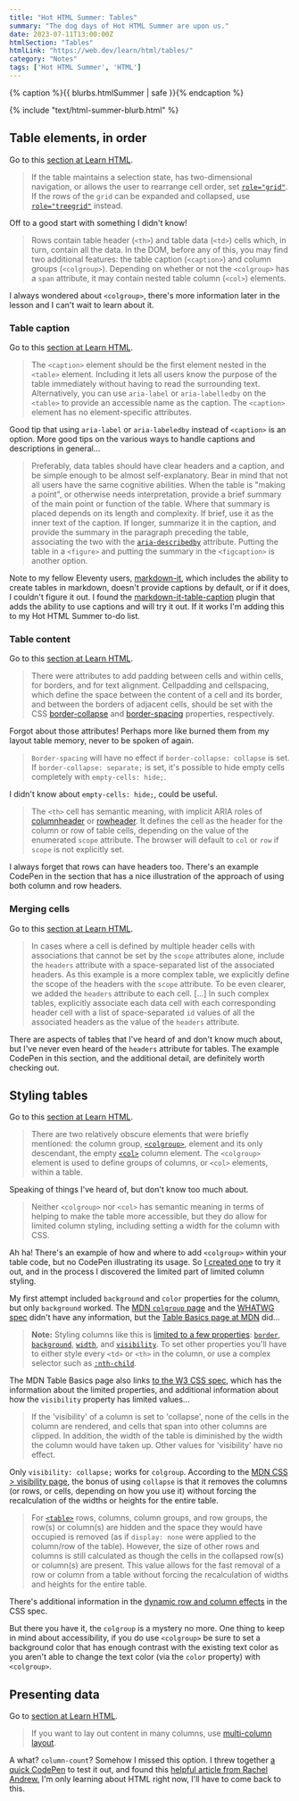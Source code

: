 ```yaml
---
title: "Hot HTML Summer: Tables"
summary: "The dog days of Hot HTML Summer are upon us."
date: 2023-07-11T13:00:00Z
htmlSection: "Tables"
htmlLink: "https://web.dev/learn/html/tables/"
category: "Notes"
tags: ['Hot HTML Summer', 'HTML']
---
```

{% caption %}{{ blurbs.htmlSummer | safe }}{% endcaption %}

{% include "text/html-summer-blurb.html" %}

## Table elements, in order

Go to this [section at Learn HTML](https://web.dev/learn/html/tables/#table-elements,-in-order).

> If the table maintains a selection state, has two-dimensional navigation, or allows the user to rearrange cell order, set [`role="grid"`](https://developer.mozilla.org/docs/Web/Accessibility/ARIA/Roles/grid_role). If the rows of the `grid` can be expanded and collapsed, use [`role="treegrid"`](https://developer.mozilla.org/docs/Web/Accessibility/ARIA/Roles/treegrid_role) instead.

Off to a good start with something I didn't know! 

> Rows contain table header (`<th>`) and table data (`<td>`) cells which, in turn, contain all the data. In the DOM, before any of this, you may find two additional features: the table caption (`<caption>`) and column groups (`<colgroup>`). Depending on whether or not the `<colgroup>` has a `span` attribute, it may contain nested table column (`<col>`) elements.

I always wondered about `<colgroup>`, there's more information later in the lesson and I can't wait to learn about it.

### Table caption

Go to this [section at Learn HTML](https://web.dev/learn/html/tables/#table-caption).

> The `<caption>` element should be the first element nested in the `<table>` element. Including it lets all users know the purpose of the table immediately without having to read the surrounding text. Alternatively, you can use `aria-label` or `aria-labelledby` on the `<table>` to provide an accessible name as the caption. The `<caption>` element has no element-specific attributes.

Good tip that using `aria-label` or `aria-labeledby` instead of `<caption>` is an option. More good tips on the various ways to handle captions and descriptions in general...

> Preferably, data tables should have clear headers and a caption, and be simple enough to be almost self-explanatory. Bear in mind that not all users have the same cognitive abilities. When the table is "making a point", or otherwise needs interpretation, provide a brief summary of the main point or function of the table. Where that summary is placed depends on its length and complexity. If brief, use it as the inner text of the caption. If longer, summarize it in the caption, and provide the summary in the paragraph preceding the table, associating the two with the [`aria-describedby`](https://developer.mozilla.org/docs/Web/Accessibility/ARIA/Attributes/aria-describedby) attribute. Putting the table in a `<figure>` and putting the summary in the `<figcaption>` is another option.

Note to my fellow Eleventy users, [markdown-it,](https://www.11ty.dev/docs/languages/markdown/) which includes the ability to create tables in markdown, doesn't provide captions by default, or if it does, I couldn't figure it out. I found the [markdown-it-table-caption](https://github.com/martinring/markdown-it-table-captions) plugin that adds the ability to use captions and will try it out. If it works I'm adding this to my Hot HTML Summer to-do list.

### Table content

Go to this [section at Learn HTML](https://web.dev/learn/html/tables/#table-content).

> There were attributes to add padding between cells and within cells, for borders, and for text alignment. Cellpadding and cellspacing, which define the space between the content of a cell and its border, and between the borders of adjacent cells, should be set with the CSS [border-collapse](https://developer.mozilla.org/docs/Web/CSS/border-collapse) and [border-spacing](https://developer.mozilla.org/docs/Web/CSS/border-spacing) properties, respectively.

Forgot about those attributes! Perhaps more like burned them from my layout table memory, never to be spoken of again.

> `Border-spacing` will have no effect if `border-collapse: collapse` is set. If `border-collapse: separate;` is set, it's possible to hide empty cells completely with `empty-cells: hide;`.

I didn't know about `empty-cells: hide;`, could be useful.

> The `<th>` cell has semantic meaning, with implicit ARIA roles of [columnheader](https://w3c.github.io/aria/#columnheader) or [rowheader](https://w3c.github.io/aria/#rowheader). It defines the cell as the header for the column or row of table cells, depending on the value of the enumerated `scope` attribute. The browser will default to `col` or `row` if `scope` is not explicitly set.

I always forget that rows can have headers too. There's an example CodePen in the section that has a nice illustration of the approach of using both column and row headers.

### Merging cells

Go to this [section at Learn HTML](https://web.dev/learn/html/tables/#merging-cells).

> In cases where a cell is defined by multiple header cells with associations that cannot be set by the `scope` attributes alone, include the `headers` attribute with a space-separated list of the associated headers. As this example is a more complex table, we explicitly define the scope of the headers with the `scope` attribute. To be even clearer, we added the `headers` attribute to each cell. [...] In such complex tables, explicitly associate each data cell with each corresponding header cell with a list of space-separated `id` values of all the associated headers as the value of the `headers` attribute.

There are aspects of tables that I've heard of and don't know much about, but I've never even heard of the `headers` attribute for tables. The example CodePen in this section, and the additional detail, are definitely worth checking out.

## Styling tables

Go to this [section at Learn HTML](https://web.dev/learn/html/tables/#styling-tables).

> There are two relatively obscure elements that were briefly mentioned: the column group, [`<colgroup>`](https://developer.mozilla.org/docs/Web/HTML/Element/colgroup), element and its only descendant, the empty [`<col>`](https://developer.mozilla.org/docs/Web/HTML/Element/col) column element. The `<colgroup>` element is used to define groups of columns, or `<col>` elements, within a table.

Speaking of things I've heard of, but don't know too much about.

> Neither `<colgroup>` nor `<col>` has semantic meaning in terms of helping to make the table more accessible, but they do allow for limited column styling, including setting a width for the column with CSS.

Ah ha! There's an example of how and where to add `<colgroup>` within your table code, but no CodePen illustrating its usage. So [I created one](https://codepen.io/superterrific/pen/LYXzKEL?editors=1100) to try it out, and in the process I discovered the limited part of limited column styling. 

My first attempt included `background` and `color` properties for the column, but only `background` worked. The [MDN `colgroup` page](https://developer.mozilla.org/en-US/docs/Web/HTML/Element/colgroup) and the [WHATWG spec](https://html.spec.whatwg.org/multipage/tables.html#the-colgroup-element) didn't have any information, but the [Table Basics page at MDN](https://developer.mozilla.org/en-US/docs/Learn/HTML/Tables/Basics#providing_common_styling_to_columns) did...

> **Note:** Styling columns like this is [limited to a few properties](https://www.w3.org/TR/CSS22/tables.html#columns): [`border`](https://developer.mozilla.org/en-US/docs/Web/CSS/border), [`background`](https://developer.mozilla.org/en-US/docs/Web/CSS/background), [`width`](https://developer.mozilla.org/en-US/docs/Web/CSS/width), and [`visibility`](https://developer.mozilla.org/en-US/docs/Web/CSS/visibility). To set other properties you'll have to either style every `<td>` or `<th>` in the column, or use a complex selector such as [`:nth-child`](https://developer.mozilla.org/en-US/docs/Web/CSS/:nth-child).

The MDN Table Basics page also links [to the W3 CSS spec](https://www.w3.org/TR/CSS22/tables.html#columns), which has the information about the limited properties, and additional information about how the `visibility` property has limited values...

> If the 'visibility' of a column is set to 'collapse', none of the cells in the column are rendered, and cells that span into other columns are clipped. In addition, the width of the table is diminished by the width the column would have taken up. Other values for 'visibility' have no effect.

Only `visibility: collapse;` works for `colgroup`. According to the [MDN CSS > visibility page](https://developer.mozilla.org/en-US/docs/Web/CSS/visibility#values), the bonus of using `collapse` is that it removes the columns (or rows, or cells, depending on how you use it) without forcing the recalculation of the widths or heights for the entire table. 

> For [`<table>`](https://developer.mozilla.org/en-US/docs/Web/HTML/Element/table) rows, columns, column groups, and row groups, the row(s) or column(s) are hidden and the space they would have occupied is removed (as if `display: none` were applied to the column/row of the table). However, the size of other rows and columns is still calculated as though the cells in the collapsed row(s) or column(s) are present. This value allows for the fast removal of a row or column from a table without forcing the recalculation of widths and heights for the entire table.

There's additional information in the [dynamic row and column effects](https://www.w3.org/TR/CSS22/tables.html#dynamic-effects) in the CSS spec.

But there you have it, the `colgroup` is a mystery no more. One thing to keep in mind about accessibility, if you do use `<colgroup>` be sure to set a background color that has enough contrast with the existing text color as you aren't able to change the text color (via the `color` property) with `<colgroup>`.

## Presenting data

Go to [section at Learn HTML](https://web.dev/learn/html/tables/#presenting-data).

> If you want to lay out content in many columns, use [multi-column layout](https://developer.mozilla.org/docs/Web/CSS/CSS_Columns).

A what? `column-count`? Somehow I missed this option. I threw together [a quick CodePen](https://codepen.io/superterrific/pen/oNQoxvN) to test it out, and found this [helpful article from Rachel Andrew.](https://www.smashingmagazine.com/2019/01/css-multiple-column-layout-multicol/) I'm only learning about HTML right now, I'll have to come back to this. 
